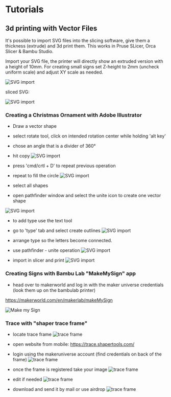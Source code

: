 # Tutorials

## 3d printing with Vector Files
It's possible to import SVG files into the slicing software, give them a thickness (extrude) and 3d print them.
This works in Pruse SLicer, Orca Slicer & Bambu Studio.

Import your SVG file, the printer will directly show an extruded version with a height of 10mm.
For creating small signs set Z-height to 2mm (uncheck uniform scale) and adjust XY scale as needed.

![SVG import](../Prototyping/img/svg_orca.png)

sliced SVG:

![SVG import](../Prototyping/img/sliced_svg.png)

### Creating a Christmas Ornament with Adobe Illustrator

- Draw a vector shape
- select rotate tool, click on intended rotation center while holding 'alt key'
- chose an angle that is a divider of 360°
- hit copy
![SVG import](../Prototyping/img/ai_1.png)

- press 'cmd/crtl + D' to repeat previous operation
- repeat to fill the circle
![SVG import](../Prototyping/img/ai_2.png)

- select all shapes
- open pathfinder window and select the unite icon to create one vector shape
  
![SVG import](../Prototyping/img/ai_3.png)

- to add type use the text tool
- go to 'type' tab and select create outlines
![SVG import](../3D_Printing/img/ai_4.png)

- arrange type so the letters become connected.
- use pathfinder - unite operation
![SVG import](../Prototyping/img/ai_5.png)

- import in slicer and print
![SVG import](../Prototyping/img/ai_6.png)

### Creating Signs with Bambu Lab "MakeMySign" app

- head over to makerworld and log in with the maker universe credentials (look them up on the bambulab printer)

https://makerworld.com/en/makerlab/makeMySign

![Make my Sign](../Prototyping/img/makemysign.png)

### Trace with "shaper trace frame"

- locate trace frame
![trace frame](../Prototyping/img/trace.jpeg)

- open website from mobile: https://trace.shapertools.com/
- login using the makeruniverse account (find credentials on back of the frame)
![trace frame](../Prototyping/img/trace1.PNG)

- once the frame is registered take your image
![trace frame](../Prototyping/img/trace2.PNG)

- edit if needed
![trace frame](../Prototyping/img/trace3.PNG)

- download and send it by mail or use airdrop
![trace frame](../Prototyping/img/trace4.PNG)
